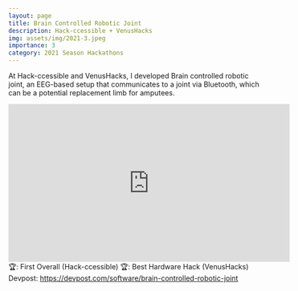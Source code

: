 ```yaml
---
layout: page
title: Brain Controlled Robotic Joint
description: Hack-ccessible + VenusHacks
img: assets/img/2021-3.jpeg
importance: 3
category: 2021 Season Hackathons
---
```


At Hack-ccessible and VenusHacks, I developed Brain controlled robotic joint, an EEG-based setup that communicates to a joint via Bluetooth, which can be a potential replacement limb for amputees.<br>

<iframe width="560" height="315" src="https://www.youtube.com/embed/Fi7jp2YZj64" title="YouTube video player" frameborder="0" allow="accelerometer; autoplay; clipboard-write; encrypted-media; gyroscope; picture-in-picture" allowfullscreen></iframe>
<br>
🏆: First Overall (Hack-ccessible)
🏆: Best Hardware Hack (VenusHacks)
<br>
<!-- <a href = "https://bleh.neeltron.repl.co/">Live demo</a><br> -->
Devpost: <a href = "https://devpost.com/software/brain-controlled-robotic-joint">https://devpost.com/software/brain-controlled-robotic-joint</a>
